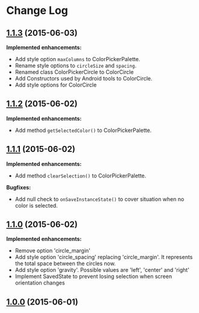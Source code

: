 Change Log
==========

## [1.1.3](https://github.com/sandrolutz/ColorPicker/tree/1.1.3) (2015-06-03)

**Implemented enhancements:**

- Add style option ```maxColumns``` to ColorPickerPalette.
- Rename style options to ```circleSize``` and ```spacing```.
- Renamed class ColorPickerCircle to ColorCircle
- Add Constructors used by Android tools to ColorCircle.
- Add style options for ColorCircle

## [1.1.2](https://github.com/sandrolutz/ColorPicker/tree/1.1.2) (2015-06-02)

**Implemented enhancements:**

- Add method ```getSelectedColor()``` to ColorPickerPalette.


## [1.1.1](https://github.com/sandrolutz/ColorPicker/tree/1.1.1) (2015-06-02)

**Implemented enhancements:**

- Add method ```clearSelection()``` to ColorPickerPalette.

**Bugfixes:**

- Add null check to ```onSaveInstanceState()``` to cover situation when no color is selected.

## [1.1.0](https://github.com/sandrolutz/ColorPicker/tree/1.1.0) (2015-06-02)

**Implemented enhancements:**

- Remove option 'circle_margin'
- Add style option 'circle_spacing' replacing 'circle_margin'. It represents the total space between the circles now.
- Add style option 'gravity'. Possible values are 'left', 'center' and 'right'
- Implement SavedState to prevent losing selection when screen orientation changes

## [1.0.0](https://github.com/sandrolutz/ColorPicker/tree/1.0.0) (2015-06-01)